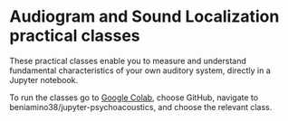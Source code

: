 # Audiogram and Sound Localization practical classes

These practical classes enable you to measure and understand fundamental characteristics of your own auditory system, directly in a Jupyter notebook.

To run the classes go to [Google Colab](http://colab.google.com), choose GitHub, navigate to beniamino38/jupyter-psychoacoustics, and choose the relevant class.
